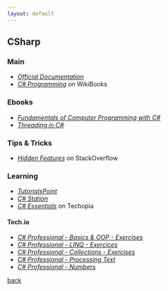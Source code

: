 ```yaml
---
layout: default
---
```


## CSharp

### Main

* _[Official Documentation](https://docs.microsoft.com/it-it/dotnet/csharp/)_
* _[C# Programming](https://en.wikibooks.org/wiki/C_Sharp_Programming)_ on WikiBooks

### Ebooks

* _[Fundamentals of Computer Programming with C#](http://www.introprogramming.info/english-intro-csharp-book/read-online/)_
* _[Threading in C#](http://www.albahari.com/threading/)_

### Tips & Tricks

* _[Hidden Features](https://stackoverflow.com/questions/9033/hidden-features-of-c)_ on StackOverflow

### Learning

* _[TutorialsPoint](https://www.tutorialspoint.com/csharp/index.htm)_
* _[C# Station](https://csharp-station.com/)_
* _[C# Essentials](https://www.techotopia.com/index.php/C_Sharp_Essentials)_ on Techopia

#### Tech.io

* _[C# Professional - Basics & OOP - Exercises](https://tech.io/playgrounds/12322/c-professional---basics-oop---exercises/)_
* _[C# Professional - LINQ - Exercices](https://tech.io/playgrounds/12960/c-professional---linq---exercices)_
* _[C# Professional - Collections - Exercises](https://tech.io/playgrounds/12961/c-professional---collections---exercises)_
* _[C# Professional - Processing Text](https://tech.io/playgrounds/14207/c-professional---processing-text/)_
* _[C# Professional - Numbers](https://tech.io/playgrounds/14640/c-professional---numbers/)_

[back](../)

